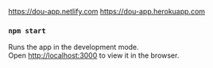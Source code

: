 https://dou-app.netlify.com
https://dou-app.herokuapp.com


### `npm start`

Runs the app in the development mode.<br />
Open [http://localhost:3000](http://localhost:3000) to view it in the browser.

